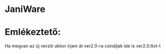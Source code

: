 # JaniWare

# Emlékeztető:


Ha megvan az új verzió akkor írjam át ver2.0-ra
csináljak ide is ver2.0.ttxt-t
